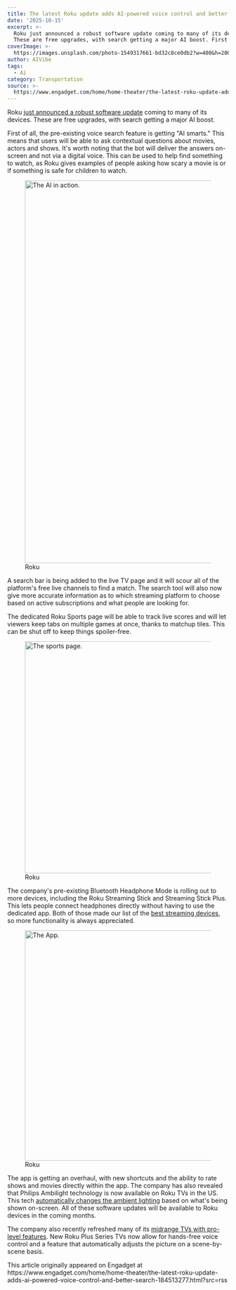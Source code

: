 ```yaml
---
title: The latest Roku update adds AI-powered voice control and better search
date: '2025-10-15'
excerpt: >-
  Roku just announced a robust software update coming to many of its devices.
  These are free upgrades, with search getting a major AI boost. First of al...
coverImage: >-
  https://images.unsplash.com/photo-1549317661-bd32c8ce0db2?w=400&h=200&fit=crop&auto=format
author: AIVibe
tags:
  - Ai
category: Transportation
source: >-
  https://www.engadget.com/home/home-theater/the-latest-roku-update-adds-ai-powered-voice-control-and-better-search-184513277.html?src=rss
---
```

<p>Roku <a data-i13n="elm:affiliate_link;sellerN:Roku;elmt:;cpos:1;pos:1" href="https://shopping.yahoo.com/rdlw?merchantId=f3574a52-3bcf-4a37-83ee-65836ac78115&amp;siteId=us-engadget&amp;pageId=1p-autolink&amp;contentUuid=adbad277-ab63-4bcc-a3a0-009fb574166c&amp;featureId=text-link&amp;merchantName=Roku&amp;linkText=just+announced+a+robust+software+update&amp;custData=eyJzb3VyY2VOYW1lIjoiV2ViLURlc2t0b3AtVmVyaXpvbiIsImxhbmRpbmdVcmwiOiJodHRwczovL3d3dy5yb2t1LmNvbS9ibG9nL29zLTI1LWZhbGwiLCJjb250ZW50VXVpZCI6ImFkYmFkMjc3LWFiNjMtNGJjYy1hM2EwLTAwOWZiNTc0MTY2YyIsIm9yaWdpbmFsVXJsIjoiaHR0cHM6Ly93d3cucm9rdS5jb20vYmxvZy9vcy0yNS1mYWxsIn0&amp;signature=AQAAARbXCyVR6cCeABzZHMqqGMA-b8MCdTxMpCmOodLiB9Vp&amp;gcReferrer=https%3A%2F%2Fwww.roku.com%2Fblog%2Fos-25-fall" class="rapid-with-clickid" data-original-link="https://www.roku.com/blog/os-25-fall">just announced a robust software update</a> coming to many of its devices. These are free upgrades, with search getting a major AI boost.</p>
<p>First of all, the pre-existing voice search feature is getting &quot;AI smarts.&quot; This means that users will be able to ask contextual questions about movies, actors and shows. It&#39;s worth noting that the bot will deliver the answers on-screen and not via a digital voice. This can be used to help find something to watch, as Roku gives examples of people asking how scary a movie is or if something is safe for children to watch.</p>
<span id="end-legacy-contents"></span><figure><img src="https://s.yimg.com/os/creatr-uploaded-images/2025-10/f1c4f4a0-a9ef-11f0-a537-fa041eca4a2c" data-crop-orig-src="https://s.yimg.com/os/creatr-uploaded-images/2025-10/f1c4f4a0-a9ef-11f0-a537-fa041eca4a2c" style="height:871px;width:1338px;" alt="The AI in action." data-uuid="0c527d24-4181-33c8-bbd9-b73946a1d042"><figcaption></figcaption><div class="photo-credit">Roku</div></figure>
<p>A search bar is being added to the live TV page and it will scour all of the platform&#39;s free live channels to find a match. The search tool will also now give more accurate information as to which streaming platform to choose based on active subscriptions and what people are looking for.</p>
<p>The dedicated Roku Sports page will be able to track live scores and will let viewers keep tabs on multiple games at once, thanks to matchup tiles. This can be shut off to keep things spoiler-free.</p>
<figure><img src="https://s.yimg.com/os/creatr-uploaded-images/2025-10/19a4c7c0-a9f0-11f0-bf7e-3120e2371ee9" data-crop-orig-src="https://s.yimg.com/os/creatr-uploaded-images/2025-10/19a4c7c0-a9f0-11f0-bf7e-3120e2371ee9" style="height:528px;width:887px;" alt="The sports page." data-uuid="814d56c2-aa90-3526-8046-9629cccc5485"><figcaption></figcaption><div class="photo-credit">Roku</div></figure>
<p>The company&#39;s pre-existing Bluetooth Headphone Mode is rolling out to more devices, including the Roku Streaming Stick and Streaming Stick Plus. This lets people connect headphones directly without having to use the dedicated app. Both of those made our list of the <a data-i13n="cpos:2;pos:1" href="https://www.engadget.com/entertainment/streaming/best-streaming-devices-media-players-123021395.html">best streaming devices</a>, so more functionality is always appreciated.</p>
<figure><img src="https://s.yimg.com/os/creatr-uploaded-images/2025-10/3c3f1e20-a9f0-11f0-b57f-c32507d038e1" data-crop-orig-src="https://s.yimg.com/os/creatr-uploaded-images/2025-10/3c3f1e20-a9f0-11f0-b57f-c32507d038e1" style="height:524px;width:669px;" alt="The App." data-uuid="a0b9afab-fc92-3cb1-b71f-2d37b99b1c6b"><figcaption></figcaption><div class="photo-credit">Roku</div></figure>
<p>The app is getting an overhaul, with new shortcuts and the ability to rate shows and movies directly within the app. The company has also revealed that Philips Ambilight technology is now available on Roku TVs in the US. This tech <a data-i13n="cpos:3;pos:1" href="https://www.engadget.com/2016-09-01-philips-android-tv-first-oled-ambilight.html">automatically changes the ambient lighting</a> based on what&#39;s being shown on-screen. All of these software updates will be available to Roku devices in the coming months.</p>
<p>The company also recently refreshed many of its <a data-i13n="cpos:4;pos:1" href="https://www.engadget.com/home/roku-adds-more-premium-features-to-its-own-line-of-midrange-tvs-130013368.html">midrange TVs with pro-level features</a>. New Roku Plus Series TVs now allow for hands-free voice control and a feature that automatically adjusts the picture on a scene-by-scene basis.</p>This article originally appeared on Engadget at https://www.engadget.com/home/home-theater/the-latest-roku-update-adds-ai-powered-voice-control-and-better-search-184513277.html?src=rss
